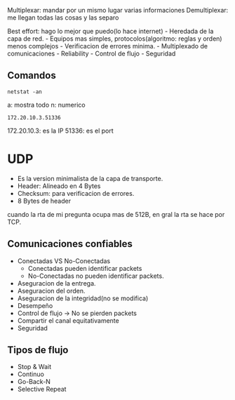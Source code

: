 Multiplexar: mandar por un mismo lugar varias informaciones
Demultiplexar: me llegan todas las cosas y las separo

Best effort: hago lo mejor que puedo(lo hace internet)
	- Heredada de la capa de red.
	- Equipos mas simples, protocolos(algoritmo: reglas y orden) menos complejos
	- Verificacion de errores minima.
	- Multiplexado de comunicaciones
	- Reliability
	- Control de flujo
	- Seguridad

## Comandos
```
netstat -an
```
a: mostra todo
n: numerico

```
172.20.10.3.51336
```

172.20.10.3: es la IP
51336: es el port 


# UDP
- Es la version minimalista de la capa de transporte.
- Header: Alineado en 4 Bytes
- Checksum: para verificacion de errores.
- 8 Bytes de header  

cuando la rta de mi pregunta ocupa mas de 512B, en gral la rta se hace por TCP.


## Comunicaciones confiables
- Conectadas VS No-Conectadas
	- Conectadas pueden identificar packets
	- No-Conectadas no pueden identificar packets.
- Aseguracion de la entrega.
- Aseguracion del orden.
- Aseguracion de la integridad(no se modifica)
- Desempeño
- Control de flujo -> No se pierden packets
- Compartir el canal equitativamente 
- Seguridad
## Tipos de flujo
- Stop & Wait
- Continuo
- Go-Back-N 
- Selective Repeat